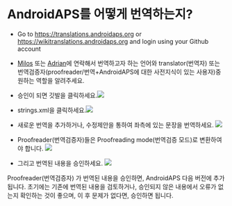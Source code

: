 # AndroidAPS를 어떻게 번역하는지?

* Go to <https://translations.androidaps.org> or <https://wikitranslations.androidaps.org> and login using your Github account

* [Milos](https://gitter.im/MilosKozak) 또는 [Adrian](https://gitter.im/AdrianLxM)에 연락해서 번역하고자 하는 언어와 translator(번역자) 또는 번역검증자(proofreader/번역+AndroidAPS에 대한 사전지식이 있는 사용자)중 원하는 역할을 알려주세요.

* 승인이 되면 깃발을 클릭하세요.![](../images/translation-flags.png)

* strings.xml을 클릭하세요.![](../images/translations-click-strings.png)

* 새로운 번역을 추가하거나, 수정제안을 통하여 좌측에 있는 문장을 번역하세요. ![](../images/translations-translate.png)

* Proofreader(번역검증자)들은 Proofreading mode(번역검증 모드)로 변환하여야 합니다. ![](../images/translations-proofreading-mode.png)

* 그리고 번역된 내용을 승인하세요. ![](../images/translations-proofreading.png)

Proofreader(번역검증자) 가 번역된 내용을 승인하면, AndroidAPS 다음 버전에 추가됩니다. 초기에는 기존에 번역된 내용을 검토하거나, 승인되지 않은 내용에서 오류가 없는지 확인하는 것이 좋으며, 이 후 문제가 없다면, 승인하면 됩니다.